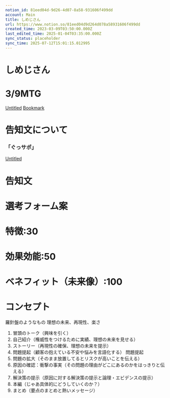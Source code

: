 ```yaml
---
notion_id: 81eed04d-9d26-4d07-8a58-931606f499dd
account: Main
title: しめじさん
url: https://www.notion.so/81eed04d9d264d078a58931606f499dd
created_time: 2023-03-09T03:50:00.000Z
last_edited_time: 2025-01-04T03:35:00.000Z
sync_status: placeholder
sync_time: 2025-07-12T15:01:15.012995
---
```

# しめじさん

# 3/9MTG
[Untitled](https://www.notion.so/9a1c7b6a5f26418197e0bee23c211c90) 
[Bookmark](https://www.canva.com/design/DAFb1-UPwok/ufilK1AVFvxLEsQvgBCN_A/view)
  # 告知文について
  ### 「ぐっサポ」
  [Untitled](https://www.notion.so/9eb7ec8f77d445e9b2ea9b50f7c43e6b) 
  # 告知文
  # 選考フォーム案
  
  # 特徴:30
  # 効果効能:50
  # ベネフィット（未来像）:100
  # コンセプト
  羅針盤のようなもの
理想の未来、再現性、楽さ
  
  1. 冒頭のトーク（興味を引く）
  1. 自己紹介（権威性をつけるために実績、理想の未来を見せる）
  1. ストーリー（再現性の確保、理想の未来を提示）
  1. 問題提起（顧客の抱えている不安や悩みを言語化する） 問題提起
  1. 問題の拡大（そのまま放置してるとリスクが高いことを伝える）
  1. 原因の確認：衝撃の事実（その問題の理由がどこにあるのかをはっきりと伝える）
  1. 解決策の提示（原因に対する解決策の提示と論理・エビデンスの提示）
  1. 本編（じゃあ具体的にどうしていくのか？）
  1. まとめ（要点のまとめと熱いメッセージ）
